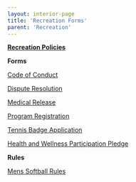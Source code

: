```yaml
---
layout: interior-page
title: 'Recreation Forms'
parent: 'Recreation'
---
```


[**Recreation Policies**](www.rutherford-nj.com/departments/recreation/recreation-policies.md)

**Forms** 

[Code of Conduct](http://static.rutherford-nj.com/recreation/Recreation_Code_of_Conduct.pdf)

[Dispute Resolution](http://static.rutherford-nj.com/recreation/Recreation_DisputeResolution.pdf)

[Medical Release](http://static.rutherford-nj.com/recreation/Medical%20Release.pdf)

[Program Registration](http://static.rutherford-nj.com/recreation/Recreation_ProgramRegistration.pdf)

[Tennis Badge Application](http://static.rutherford-nj.com/recreation/Recreation_TennisBadgeApplication.pdf)

[Health and Wellness Participation Pledge](http://static.rutherford-nj.com/recreation/Recreation_HealthWellnessPledge.pdf)

**Rules**

[Mens Softball Rules](http://static.rutherford-nj.com/recreation/Men's%20Softball%20Rules.pdf)





